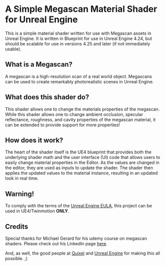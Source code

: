 # A Simple Megascan Material Shader for Unreal Engine

This is a simple material shader written for use with Megascan assets in Unreal Engine. It is written in Blueprint for use in Unreal Engine 4.24, but should be scalable for use in versions 4.25 and later (if not immediately usable).

## What is a Megascan?

A megascan is a high-resolution scan of a real world object. Megascans can be used to create remarkably photorealistic scenes in Unreal Engine.

## What does this shader do?

This shader allows one to change the materials properties of the megascan. While this shader allows one to change ambient occlusion, specular reflectance, roughness, and cavity properties of the megascan material, it can be extended to provide support for more properties!

## How does it work?

The heart of the shader itself is the UE4 blueprint that provides both the underlying shader math and the user interface (UI) code that allows users to easily change material properties in the Editor. As the values are changed in the editor, they are used as inputs to update the shader. The shader then applies the updated values to the material instance, resulting in an updated look in real time.

## Warning!

To comply with the terms of the [Unreal Engine EULA](https://www.unrealengine.com/en-US/eula/publishing), this project can be used in UE4/Twinmotion **ONLY**.

## Credits

Special thanks for Michael Gerard for his udemy course on megascan shaders. Please check out his LinkedIn page [here](https://www.linkedin.com/in/michael-gerard-56537113a/).

And, as well, the good people at [Quixel](https://www.quixel.com/) and [Unreal Engine](https://www.unrealengine.com/) for making this all possible. ;)
